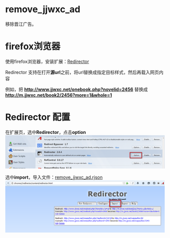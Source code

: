 # remove_jjwxc_ad

移除晋江广告。

# firefox浏览器

使用firefox浏览器，安装扩展：[Redirector](https://addons.mozilla.org/en-US/firefox/addon/redirector/)

Redirector 支持在打开**源url**之前，将url替换成指定目标样式，然后再载入网页内容

例如，把 
**http://www.jjwxc.net/onebook.php?novelid=2456**
替换成
**http://m.jjwxc.net/book2/2456?more=1&whole=1**


# Redirector 配置

在扩展页，选中**Redirector**，点击**option**
![option](redirector_option.png)

选中**import**，导入文件：[remove_jjwxc_ad.rjson](remove_jjwxc_ad.rjson)
![import](redirector_import.png)
